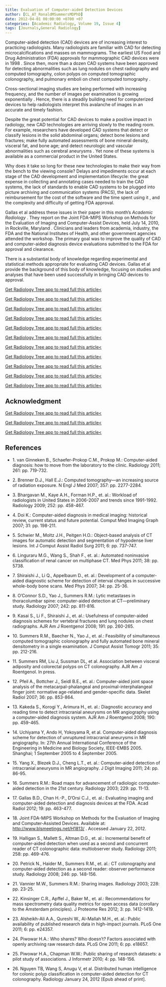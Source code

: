```yaml
---
title: Evaluation of Computer-aided Detection Devices
author: [CL_AT_RonaldMSummersMDPhD]
date: 2012-04-01 00:00:00 +0700 +07
categories: [Academic Radiology, Volume 19, Issue 4]
tags: [Journals,General Radiology]
---
```

Computer-aided detection (CAD) devices are of increasing interest to practicing radiologists. Many radiologists are familiar with CAD for detecting microcalcifications and masses on mammograms. The earliest US Food and Drug Administration (FDA) approvals for mammographic CAD devices were in 1998 . Since then, more than a dozen CAD systems have been approved for detecting abnormalities such as lung nodules on chest radiography and computed tomography, colon polyps on computed tomographic colonography, and pulmonary emboli on chest computed tomography .

Cross-sectional imaging studies are being performed with increasing frequency, and the number of images per examination is growing exponentially . Hence, there is a steadily building need for computerized devices to help radiologists interpret this avalanche of images in an accurate and timely fashion.

Despite the great potential for CAD devices to make a positive impact in radiology, new CAD technologies are arriving slowly to the reading room. For example, researchers have developed CAD systems that detect or classify lesions in the solid abdominal organs; detect bone lesions and fractures; make fully automated assessments of bone mineral density, visceral fat, and bone age; and detect neurologic and vascular abnormalities such as cerebral aneurysms . Yet none of these systems is available as a commercial product in the United States.

Why does it take so long for these new technologies to make their way from the bench to the viewing console? Delays and impediments occur at each stage of the CAD development and implementation lifecycle: the great expense in collecting and annotating cases needed to train the CAD systems, the lack of standards to enable CAD systems to be plugged into picture archiving and communication systems (PACS), the lack of reimbursement for the cost of the software and the time spent using it , and the complexity and difficulty of getting FDA approval.

Gallas et al address these issues in their paper in this month’s _Academic Radiology_ . They report on the Joint FDA-MIPS Workshop on Methods for the Evaluation of Imaging and Computer-Assist Devices, held July 14, 2010, in Rockville, Maryland . Clinicians and leaders from academia, industry, the FDA and the National Institutes of Health, and other government agencies attended the workshop. The primary goal was to improve the quality of CAD and computer-aided diagnosis device evaluations submitted to the FDA for approval and clearance.

There is a substantial body of knowledge regarding experimental and statistical methods appropriate for evaluating CAD devices. Gallas et al provide the background of this body of knowledge, focusing on studies and analyses that have been used successfully in bringing CAD devices to approval.

[Get Radiology Tree app to read full this article<](https://clinicalpub.com/app)

[Get Radiology Tree app to read full this article<](https://clinicalpub.com/app)

[Get Radiology Tree app to read full this article<](https://clinicalpub.com/app)

[Get Radiology Tree app to read full this article<](https://clinicalpub.com/app)

[Get Radiology Tree app to read full this article<](https://clinicalpub.com/app)

[Get Radiology Tree app to read full this article<](https://clinicalpub.com/app)

[Get Radiology Tree app to read full this article<](https://clinicalpub.com/app)

[Get Radiology Tree app to read full this article<](https://clinicalpub.com/app)

[Get Radiology Tree app to read full this article<](https://clinicalpub.com/app)

[Get Radiology Tree app to read full this article<](https://clinicalpub.com/app)

[Get Radiology Tree app to read full this article<](https://clinicalpub.com/app)

## Acknowledgment

[Get Radiology Tree app to read full this article<](https://clinicalpub.com/app)

[Get Radiology Tree app to read full this article<](https://clinicalpub.com/app)

[Get Radiology Tree app to read full this article<](https://clinicalpub.com/app)

## References

- 1\. van Ginneken B., Schaefer-Prokop C.M., Prokop M.: Computer-aided diagnosis: how to move from the laboratory to the clinic. Radiology 2011; 261: pp. 719-732.


- 2\. Brenner D.J., Hall E.J.: Computed tomography—an increasing source of radiation exposure. N Engl J Med 2007; 357: pp. 2277-2284.


- 3\. Bhargavan M., Kaye A.H., Forman H.P., et. al.: Workload of radiologists in United States in 2006-2007 and trends since 1991-1992. Radiology 2009; 252: pp. 458-467.


- 4\. Doi K.: Computer-aided diagnosis in medical imaging: historical review, current status and future potential. Comput Med Imaging Graph 2007; 31: pp. 198-211.


- 5\. Schwier M., Moltz J.H., Peitgen H.O.: Object-based analysis of CT images for automatic detection and segmentation of hypodense liver lesions. Int J Comput Assist Radiol Surg 2011; 6: pp. 737-747.


- 6\. Linguraru M.G., Wang S., Shah F., et. al.: Automated noninvasive classification of renal cancer on multiphase CT. Med Phys 2011; 38: pp. 5738.


- 7\. Shiraishi J., Li Q., Appelbaum D., et. al.: Development of a computer-aided diagnostic scheme for detection of interval changes in successive whole-body bone scans. Med Phys 2007; 34: pp. 25-36.


- 8\. O’Connor S.D., Yao J., Summers R.M.: Lytic metastases in thoracolumbar spine: computer-aided detection at CT—preliminary study. Radiology 2007; 242: pp. 811-816.


- 9\. Kasai S., Li F., Shiraishi J., et. al.: Usefulness of computer-aided diagnosis schemes for vertebral fractures and lung nodules on chest radiographs. AJR Am J Roentgenol 2008; 191: pp. 260-265.


- 10\. Summers R.M., Baecher N., Yao J., et. al.: Feasibility of simultaneous computed tomographic colonography and fully automated bone mineral densitometry in a single examination. J Comput Assist Tomogr 2011; 35: pp. 212-216.


- 11\.  Summers RM, Liu J, Sussman DL, et al. Association between visceral adiposity and colorectal polyps on CT colonography. AJR Am J Roentgenol. In press.


- 12\. Pfeil A., Bottcher J., Seidl B.E., et. al.: Computer-aided joint space analysis of the metacarpal-phalangeal and proximal-interphalangeal finger joint: normative age-related and gender-specific data. Skelet Radiol 2007; 36: pp. 853-864.


- 13\. Kakeda S., Korogi Y., Arimura H., et. al.: Diagnostic accuracy and reading time to detect intracranial aneurysms on MR angiography using a computer-aided diagnosis system. AJR Am J Roentgenol 2008; 190: pp. 459-465.


- 14\.  Uchiyama Y, Ando H, Yokoyama R, et al. Computer-aided diagnosis scheme for detection of unruptured intracranial aneurysms in MR angiography. In: 27th Annual International Conference of the Engineering in Medicine and Biology Society, IEEE-EMBS 2005. Shanghai; 1 September 2005 to 4 September 2005.


- 15\. Yang X., Blezek D.J., Cheng L.T., et. al.: Computer-aided detection of intracranial aneurysms in MR angiography. J Digit Imaging 2011; 24: pp. 86-95.


- 16\. Summers R.M.: Road maps for advancement of radiologic computer-aided detection in the 21st century. Radiology 2003; 229: pp. 11-13.


- 17\. Gallas B.D., Chan H.-P., D’Orsi C.J., et. al.: Evaluating imaging and computer-aided detection and diagnosis devices at the FDA. Acad Radiol 2012; 19: pp. 463-477.


- 18\.  Joint FDA-MIPS Workshop on Methods for the Evaluation of Imaging and Computer-Assisted Devices. Available at:  http://www.blsmeetings.net/H1813/  . Accessed January 22, 2012.


- 19\. Halligan S., Mallett S., Altman D.G., et. al.: Incremental benefit of computer-aided detection when used as a second and concurrent reader of CT colonographic data: multiobserver study. Radiology 2011; 258: pp. 469-476.


- 20\. Petrick N., Haider M., Summers R.M., et. al.: CT colonography and computer-aided detection as a second reader: observer performance study. Radiology 2008; 246: pp. 148-156.


- 21\. Vannier M.W., Summers R.M.: Sharing images. Radiology 2003; 228: pp. 23-25.


- 22\. Kinsinger C.R., Apffel J., Baker M., et. al.: Recommendations for mass spectrometry data quality metrics for open access data (corollary to the Amsterdam principles). J Proteome Res 2012; 3: pp. 1412-1419.


- 23\. Alsheikh-Ali A.A., Qureshi W., Al-Mallah M.H., et. al.: Public availability of published research data in high-impact journals. PLoS One 2011; 6: pp. e24357.


- 24\. Piwowar H.A.: Who shares? Who doesn’t? Factors associated with openly archiving raw research data. PLoS One 2011; 6: pp. e18657.


- 25\. Piwowar H.A., Chapman W.W.: Public sharing of research datasets: a pilot study of associations. J Informetr 2010; 4: pp. 148-156.


- 26\.  Nguyen TB, Wang S, Anugu V, et al. Distributed human intelligence for colonic polyp classification in computer-aided detection for CT colonography. Radiology January 24, 2012 \[Epub ahead of print\].